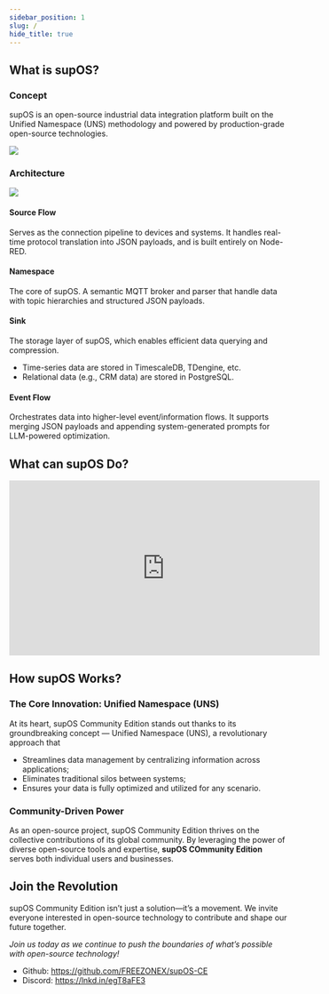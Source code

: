```yaml
---
sidebar_position: 1
slug: /
hide_title: true
---
```


## What is supOS?

### Concept
supOS is an open-source industrial data integration platform built on the Unified Namespace (UNS) methodology and powered by production-grade open-source technologies.

<img width={750} src="http://communityimage2.oss-cn-hangzhou.aliyuncs.com/1.png" />

### Architecture

<img width={750} src="http://communityimage2.oss-cn-hangzhou.aliyuncs.com/2.jpg" />

#### Source Flow
Serves as the connection pipeline to devices and systems. It handles real-time protocol translation into JSON payloads, and is built entirely on Node-RED.

#### Namespace
The core of supOS. A semantic MQTT broker and parser that handle data with topic hierarchies and structured JSON payloads.

#### Sink
The storage layer of supOS, which enables efficient data querying and compression.
- Time-series data are stored in TimescaleDB, TDengine, etc.
- Relational data (e.g., CRM data) are stored in PostgreSQL.

#### Event Flow
Orchestrates data into higher-level event/information flows.  It supports merging JSON payloads and appending system-generated prompts for LLM-powered optimization.

## What can supOS Do?

<iframe width="560" height="315" src="https://www.youtube.com/embed/KNg5maYvltE?si=slagCY9jdE-INcBq" title="YouTube video player" frameborder="0" allow="accelerometer; autoplay; clipboard-write; encrypted-media; gyroscope; picture-in-picture; web-share" referrerpolicy="strict-origin-when-cross-origin" allowfullscreen></iframe>

## How supOS Works?

### The Core Innovation: Unified Namespace (UNS)

At its heart, supOS Community Edition stands out thanks to its groundbreaking concept — Unified Namespace (UNS), a revolutionary approach that 
- Streamlines data management by centralizing information across applications;
- Eliminates traditional silos between systems;
- Ensures your data is fully optimized and utilized for any scenario.

### Community-Driven Power
As an open-source project, supOS Community Edition thrives on the collective contributions of its global community. By leveraging the power of diverse open-source tools and expertise, **supOS COmmunity Edition** serves both individual users and businesses.

## Join the Revolution
supOS Community Edition isn’t just a solution—it’s a movement. We invite everyone interested in open-source technology to contribute and shape our future together.

*Join us today as we continue to push the boundaries of what’s possible with open-source technology!*
- Github: https://github.com/FREEZONEX/supOS-CE
- Discord: https://lnkd.in/egT8aFE3
